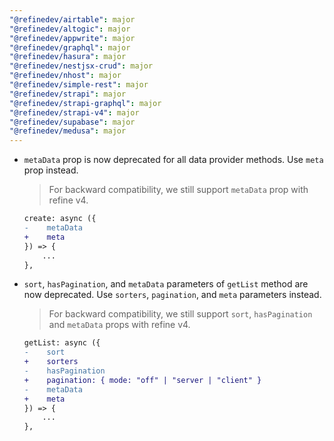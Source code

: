 ```yaml
---
"@refinedev/airtable": major
"@refinedev/altogic": major
"@refinedev/appwrite": major
"@refinedev/graphql": major
"@refinedev/hasura": major
"@refinedev/nestjsx-crud": major
"@refinedev/nhost": major
"@refinedev/simple-rest": major
"@refinedev/strapi": major
"@refinedev/strapi-graphql": major
"@refinedev/strapi-v4": major
"@refinedev/supabase": major
"@refinedev/medusa": major
---
```


-   `metaData` prop is now deprecated for all data provider methods. Use `meta` prop instead.

    > For backward compatibility, we still support `metaData` prop with refine v4.

    ```diff
    create: async ({
    -    metaData
    +    meta
    }) => {
        ...
    },
    ```

-   `sort`, `hasPagination`, and `metaData` parameters of `getList` method are now deprecated. Use `sorters`, `pagination`, and `meta` parameters instead.

    > For backward compatibility, we still support `sort`, `hasPagination` and `metaData` props with refine v4.

    ```diff
    getList: async ({
    -    sort
    +    sorters
    -    hasPagination
    +    pagination: { mode: "off" | "server | "client" }
    -    metaData
    +    meta
    }) => {
        ...
    },
    ```
